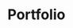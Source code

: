 # Portfolio

<p A website which displays my skills, what I have learned and my applied knowledge.
 I created a hamburger menu which you can navigate on the top right hand corner of my portfolio. There you will find links to my linkedin and resume.>



